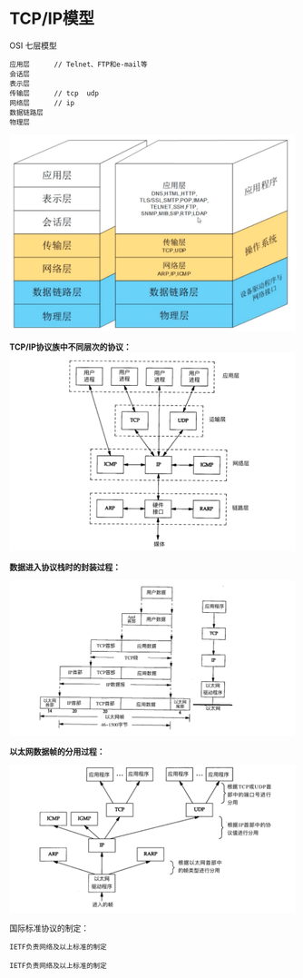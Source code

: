 # TCP/IP模型

OSI 七层模型

```
应用层      // Telnet、FTP和e-mail等
会话层
表示层
传输层      // tcp  udp
网络层      // ip
数据链路层
物理层
```

![](/tcp_ip/images/tcp-ip.jpeg)

**TCP/IP协议族中不同层次的协议：**![](/tcp_ip/images/tcp-ip-func.jpeg)

**数据进入协议栈时的封装过程：**

![](/tcp_ip/images/tcp-fengzhuang.png)

**以太网数据帧的分用过程：**

![](/tcp_ip/images/tcp-ip-fenyong.jpeg)

国际标准协议的制定：

```
IETF负责网络及以上标准的制定

IETF负责网络及以上标准的制定
```



